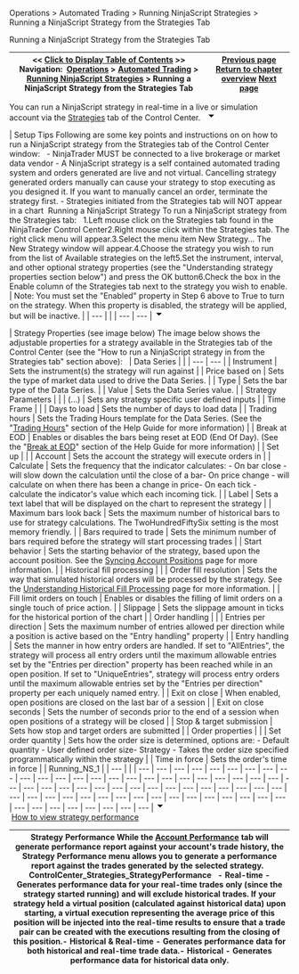 ﻿
Operations \> Automated Trading \> Running NinjaScript Strategies \> Running a NinjaScript Strategy from the Strategies Tab

Running a NinjaScript Strategy from the Strategies Tab

| \<\< [Click to Display Table of Contents](running_a_ninjascript_strateg2.md) \>\> **Navigation:**     [Operations](operations.md) \> [Automated Trading](automated_trading.md) \> [Running NinjaScript Strategies](running_ninjascript_strategies.md) \> Running a NinjaScript Strategy from the Strategies Tab | [Previous page](running_a_ninjascript_strategy.md) [Return to chapter overview](running_ninjascript_strategies.md) [Next page](using_strategy_templates.md) |
| --- | --- |
You can run a NinjaScript strategy in real\-time in a live or simulation account via the [Strategies](options_strategies.md) tab of the Control Center. 
 
![tog_minus](tog_minus.gif)

| Setup Tips Following are some key points and instructions on on how to run a NinjaScript strategy from the Strategies tab of the Control Center window:   - NinjaTrader MUST be connected to a live brokerage or market data vendor - A NinjaScript strategy is a self contained automated trading system and orders generated are live and not virtual. Cancelling strategy generated orders manually can cause your strategy to stop executing as you designed it. If you want to manually cancel an order, terminate the strategy first. - Strategies initiated from the Strategies tab will NOT appear in a chart  Running a NinjaScript Strategy To run a NinjaScript strategy from the Strategies tab:   1\.Left mouse click on the Strategies tab found in the NinjaTrader Control Center2\.Right mouse click within the Strategies tab. The right click menu will appear.3\.Select the menu item New Strategy... The New Strategy window will appear.4\.Choose the strategy you wish to run from the list of Available strategies on the left5\.Set the instrument, interval, and other optional strategy properties (see the "Understanding strategy properties section below") and press the OK button6\.Check the box in the Enable column of the Strategies tab next to the strategy you wish to enable.    | Note: You must set the "Enabled" property in Step 6 above to True to turn on the strategy. When this property is disabled, the strategy will be applied, but will be inactive. | | --- | |
| --- | --- |
![tog_minus](tog_minus.gif)

| Strategy Properties (see image below) The image below shows the adjustable properties for a strategy available in the Strategies tab of the Control Center (see the "How to run a NinjaScript strategy in from the Strategies tab" section above):     | Data Series |  | | --- | --- | | Instrument | Sets the instrument(s) the strategy will run against | | Price based on | Sets the type of market data used to drive the Data Series. | | Type | Sets the bar type of the Data Series. | | Value | Sets the Data Series value. | | Strategy Parameters |  | | (...) | Sets any strategy specific user defined inputs | | Time Frame |  | | Days to load | Sets the number of days to load data | | Trading hours | Sets the Trading Hours template for the Data Series. (See the "[Trading Hours](sessioniterator.md)" section of the Help Guide for more information) | | Break at EOD | Enables or disables the bars being reset at EOD (End Of Day). (See the "[Break at EOD](break_at_eod.md)" section of the Help Guide for more information) | | Set up |  | | Account | Sets the account the strategy will execute orders in | | Calculate | Sets the frequency that the indicator calculates: - On bar close \- will slow down the calculation until the close of a bar- On price change \- will calculate on when there has been a change in price- On each tick \- calculate the indicator's value which each incoming tick. | | Label | Sets a text label that will be displayed on the chart to represent the strategy | | Maximum bars look back | Sets the maximum number of historical bars to use for strategy calculations. The TwoHundredFiftySix setting is the most memory friendly. | | Bars required to trade | Sets the minimum number of bars required before the strategy will start processing trades | | Start behavior | Sets the starting behavior of the strategy, based upon the account position. See the [Syncing Account Positions](syncing_account_positions.md) page for more information. | | Historical fill processing |  | | Order fill resolution | Sets the way that simulated historical orders will be processed by the strategy. See the [Understanding Historical Fill Processing](understanding_historical_fill_.md) page for more information. | | Fill limit orders on touch | Enables or disables the filling of limit orders on a single touch of price action. | | Slippage | Sets the slippage amount in ticks for the historical portion of the chart | | Order handling |  | | Entries per direction | Sets the maximum number of entries allowed per direction while a position is active based on the "Entry handling" property | | Entry handling | Sets the manner in how entry orders are handled. If set to "AllEntries", the strategy will process all entry orders until the maximum allowable entries set by the "Entries per direction" property has been reached while in an open position. If set to "UniqueEntries", strategy will process entry orders until the maximum allowable entries set by the "Entries per direction" property per each uniquely named entry. | | Exit on close | When enabled, open positions are closed on the last bar of a session | | Exit on close seconds | Sets the number of seconds prior to the end of a session when open positions of a strategy will be closed | | Stop \& target submission | Sets how stop and target orders are submitted | | Order properties |  | | Set order quantity | Sets how the order size is determined, options are: - Default quantity \- User defined order size- Strategy \- Takes the order size specified programmatically within the strategy | | Time in force | Sets the order's time in force |      | Running_NS_1 | | --- | |
| --- | --- | --- | --- | --- | --- | --- | --- | --- | --- | --- | --- | --- | --- | --- | --- | --- | --- | --- | --- | --- | --- | --- | --- | --- | --- | --- | --- | --- | --- | --- | --- | --- | --- | --- | --- | --- | --- | --- | --- | --- | --- | --- | --- | --- | --- | --- | --- | --- | --- | --- | --- | --- | --- | --- | --- | --- | --- | --- | --- | --- | --- | --- | --- |
![tog_minus](tog_minus.gif)        [How to view strategy performance](javascript:HMToggle('toggle','HowToViewStrategyPerformance','HowToViewStrategyPerformance_ICON'))

| Strategy Performance While the [Account Performance](trade_performance.md) tab will generate performance report against your account's trade history, the Strategy Performance menu allows you to generate a performance report against the trades generated by the selected strategy.   ControlCenter_Strategies_StrategyPerformance   - Real\-time \- Generates performance data for your real\-time trades only (since the strategy started running) and will exclude historical trades. If your strategy held a virtual position (calculated against historical data) upon starting, a virtual execution representing the average price of this position will be injected into the real\-time results to ensure that a trade pair can be created with the executions resulting from the closing of this position.- Historical \& Real\-time \- Generates performance data for both historical and real\-time trade data.- Historical \- Generates performance data for historical data only. |
| --- |

